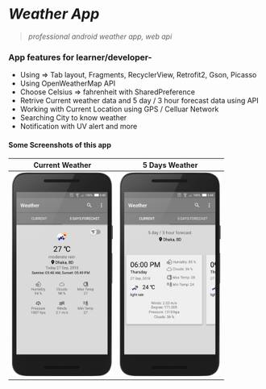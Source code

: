 # *Weather App*
> _professional android weather app, web api_

### App features for learner/developer-
* Using => Tab layout, Fragments, RecyclerView, Retrofit2, Gson, Picasso
* Using OpenWeatherMap API 
* Choose Celsius => fahrenheit  with SharedPreference
* Retrive Current weather data and 5 day / 3 hour forecast data using API
* Working with Current Location using GPS / Celluar Network
* Searching City to know weather
* Notification with UV alert and more

#### Some Screenshots of this app
 Current Weather                            | 5 Days Weather                              		                    
:------------------------------------------:|:-----------------------------------------:
 <img src="files/current.png" width="200">  | <img src="files/forecast.png" width="200">  

